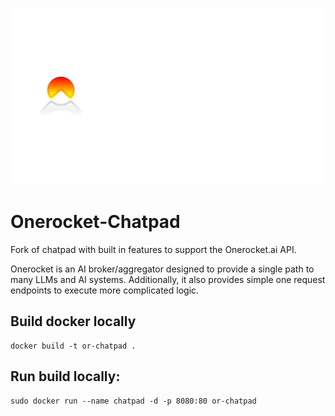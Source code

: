 ![OneRocket Logo](onerocketlogoblack.svg)

# Onerocket-Chatpad

Fork of chatpad with built in features to support the Onerocket.ai API. 

Onerocket is an AI broker/aggregator designed to provide a single path to many LLMs and AI systems. Additionally, it also provides simple one request endpoints to execute more complicated logic. 

## Build docker locally 

```
docker build -t or-chatpad .
```

## Run build locally: 

```
sudo docker run --name chatpad -d -p 8080:80 or-chatpad
```
